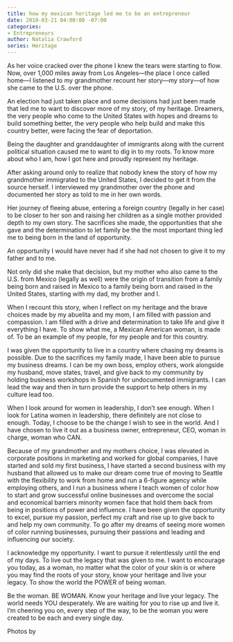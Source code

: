 ```yaml
---
title: how my mexican heritage led me to be an entrepreneur
date: 2018-03-21 04:00:00 -07:00
categories:
- Entrepreneurs
author: Natalia Crawford
series: Heritage
---
```


As her voice cracked over the phone I knew the tears were starting to flow. Now, over 1,000 miles away from Los Angeles—the place I once called home—I listened to my grandmother recount her story—my story—of how she came to the U.S. over the phone.

An election had just taken place and some decisions had just been made that led me to want to discover more of my story, of my heritage. Dreamers, the very people who come to the United States with hopes and dreams to build something better, the very people who help build and make this country better, were facing the fear of deportation.

Being the daughter and granddaughter of immigrants along with the current political situation caused me to want to dig in to my roots. To know more about who I am, how I got here and proudly represent my heritage.

After asking around only to realize that nobody knew the story of how my grandmother immigrated to the United States, I decided to get it from the source herself. I interviewed my grandmother over the phone and documented her story as told to me in her own words.

Her journey of fleeing abuse, entering a foreign country (legally in her case) to be closer to her son and raising her children as a single mother provided depth to my own story. The sacrifices she made, the opportunities that she gave and the determination to let family be the the most important thing led me to being born in the land of opportunity.

An opportunity I would have never had if she had not chosen to give it to my father and to me.

Not only did she make that decision, but my mother who also came to the U.S. from Mexico (legally as well) were the origin of transition from a family being born and raised in Mexico to a family being born and raised in the United States, starting with my dad, my brother and I.

When I recount this story, when I reflect on my heritage and the brave choices made by my abuelita and my mom, I am filled with passion and compassion. I am filled with a drive and determination to take life and give it everything I have. To show what me, a Mexican American woman, is made of. To be an example of my people, for my people and for this country.

I was given the opportunity to live in a country where chasing my dreams is possible. Due to the sacrifices my family made, I have been able to pursue my business dreams. I can be my own boss, employ others, work alongside my husband, move states, travel, and give back to my community by holding business workshops in Spanish for undocumented immigrants. I can lead the way and then in turn provide the support to help others in my culture lead too.

When I look around for women in leadership, I don’t see enough. When I look for Latina women in leadership, there definitely are not close to enough. Today, I choose to be the change I wish to see in the world. And I have chosen to live it out as a business owner, entrepreneur, CEO, woman in charge, woman who CAN.

Because of my grandmother and my mothers choice, I was elevated in corporate positions in marketing and worked for global companies, I have started and sold my first business, I have started a second business with my husband that allowed us to make our dream come true of moving to Seattle with the flexibility to work from home and run a 6-figure agency while employing others, and I run a business where I teach women of color how to start and grow successful online businesses and overcome the social and economical barriers minority women face that hold them back from being in positions of power and influence. I have been given the opportunity to excel, pursue my passion, perfect my craft and rise up to give back to and help my own community. To go after my dreams of seeing more women of color running businesses, pursuing their passions and leading and influencing our society.

I acknowledge my opportunity. I want to pursue it relentlessly until the end of my days. To live out the legacy that was given to me. I want to encourage you today, as a woman, no matter what the color of your skin is or where you may find the roots of your story, know your heritage and live your legacy. To show the world the POWER of being woman.

Be the woman. BE WOMAN. Know your heritage and live your legacy. The world needs YOU desperately. We are waiting for you to rise up and live it. I’m cheering you on, every step of the way, to be the woman you were created to be each and every single day.

Photos by